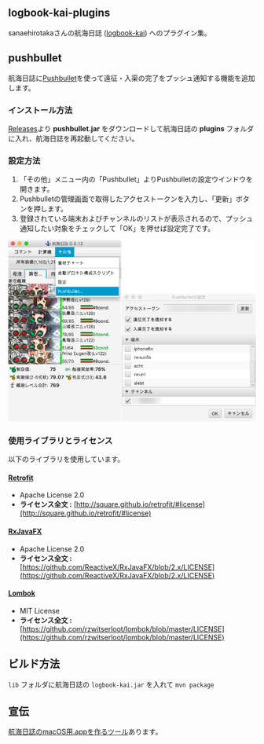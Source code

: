 logbook-kai-plugins
-------------------

sanaehirotakaさんの航海日誌 ([logbook-kai](https://github.com/sanaehirotaka/logbook-kai)) へのプラグイン集。

## pushbullet

航海日誌に[Pushbullet](https://www.pushbullet.com/)を使って遠征・入渠の完了をプッシュ通知する機能を追加します。  

### インストール方法

[Releases](https://github.com/rsky/logbook-kai-plugins/releases)より **pushbullet.jar** をダウンロードして航海日誌の **plugins** フォルダに入れ、航海日誌を再起動してください。


### 設定方法

1. 「その他」メニュー内の「Pushbullet」よりPushbulletの設定ウインドウを開きます。
2. Pushbulletの管理画面で取得したアクセストークンを入力し、「更新」ボタンを押します。
3. 登録されている端末およびチャンネルのリストが表示されるので、プッシュ通知したい対象をチェックして「OK」を押せば設定完了です。

![Pushbullet設定画面](./img/logbook-kai-pushbullet.png)

### 使用ライブラリとライセンス

以下のライブラリを使用しています。

#### [Retrofit](http://square.github.io/retrofit/)

* Apache License 2.0
* **ライセンス全文 :** [http://square.github.io/retrofit/#license](http://square.github.io/retrofit/#license)

#### [RxJavaFX](https://github.com/ReactiveX/RxJavaFX)

* Apache License 2.0
* **ライセンス全文 :** [https://github.com/ReactiveX/RxJavaFX/blob/2.x/LICENSE](https://github.com/ReactiveX/RxJavaFX/blob/2.x/LICENSE)

#### [Lombok](https://projectlombok.org/)

* MIT License
* **ライセンス全文 :** [https://github.com/rzwitserloot/lombok/blob/master/LICENSE](https://github.com/rzwitserloot/lombok/blob/master/LICENSE)

## ビルド方法

`lib` フォルダに航海日誌の `logbook-kai.jar` を入れて `mvn package`

## 宣伝

[航海日誌のmacOS用.appを作るツール](https://github.com/rsky/logbook-packager)あります。
